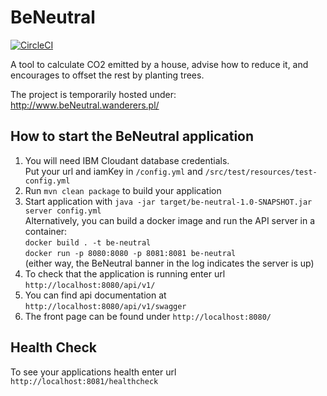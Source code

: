 BeNeutral
================
[![CircleCI](https://circleci.com/gh/mariha/be-neutral.svg?style=shield&circle-token=54788ca69527fe3e9a550d3cf749c57ed96f5200)](https://circleci.com/gh/mariha/be-neutral)

A tool to calculate CO2 emitted by a house, advise how to reduce it, and encourages to offset the rest by planting trees.

The project is temporarily hosted under: http://www.beNeutral.wanderers.pl/

How to start the BeNeutral application
-------------------------

1. You will need IBM Cloudant database credentials. \
    Put your url and iamKey in `/config.yml` and `/src/test/resources/test-config.yml`
1. Run `mvn clean package` to build your application
1. Start application with `java -jar target/be-neutral-1.0-SNAPSHOT.jar server config.yml` \
    Alternatively, you can build a docker image and run the API server in a container: \
    `docker build . -t be-neutral` \
    `docker run -p 8080:8080 -p 8081:8081 be-neutral` \
    (either way, the BeNeutral banner in the log indicates the server is up)
1. To check that the application is running enter url `http://localhost:8080/api/v1/`
1. You can find api documentation at `http://localhost:8080/api/v1/swagger`
1. The front page can be found under `http://localhost:8080/`

Health Check
-------------------

To see your applications health enter url `http://localhost:8081/healthcheck`
